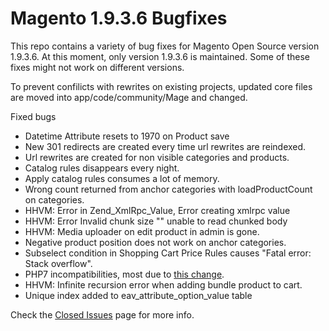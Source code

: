 # Magento 1.9.3.6 Bugfixes

This repo contains a variety of bug fixes for Magento Open Source version 1.9.3.6.
At this moment, only version 1.9.3.6 is maintained. Some of these fixes might not work on different versions.

To prevent confilicts with rewrites on existing projects, updated core files are moved into app/code/community/Mage and changed.

Fixed bugs

* Datetime Attribute resets to 1970 on Product save
* New 301 redirects are created every time url rewrites are reindexed.
* Url rewrites are created for non visible categories and products.
* Catalog rules disappears every night.
* Apply catalog rules consumes a lot of memory.
* Wrong count returned from anchor categories with loadProductCount on categories.
* HHVM: Error in Zend\_XmlRpc\_Value, Error creating xmlrpc value
* HHVM: Error Invalid chunk size "" unable to read chunked body
* HHVM: Media uploader on edit product in admin is gone.
* Negative product position does not work on anchor categories.
* Subselect condition in Shopping Cart Price Rules causes "Fatal error: Stack overflow".
* PHP7 incompatibilities, most due to [this change](http://php.net/manual/en/migration70.incompatible.php#migration70.incompatible.variable-handling.indirect).
* HHVM: Infinite recursion error when adding bundle product to cart.
* Unique index added to eav\_attribute\_option\_value table

Check the [Closed Issues](https://github.com/webbhuset/bugfix/issues?q=is%3Aissue+is%3Aclosed) page for more info.
